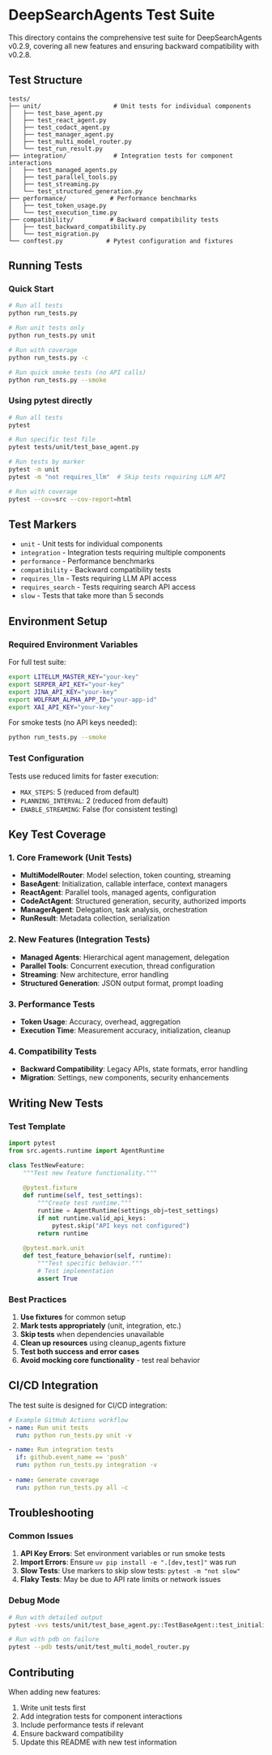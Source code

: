 # DeepSearchAgents Test Suite

This directory contains the comprehensive test suite for DeepSearchAgents v0.2.9, covering all new features and ensuring backward compatibility with v0.2.8.

## Test Structure

```
tests/
├── unit/                    # Unit tests for individual components
│   ├── test_base_agent.py
│   ├── test_react_agent.py
│   ├── test_codact_agent.py
│   ├── test_manager_agent.py
│   ├── test_multi_model_router.py
│   └── test_run_result.py
├── integration/             # Integration tests for component interactions
│   ├── test_managed_agents.py
│   ├── test_parallel_tools.py
│   ├── test_streaming.py
│   └── test_structured_generation.py
├── performance/            # Performance benchmarks
│   ├── test_token_usage.py
│   └── test_execution_time.py
├── compatibility/          # Backward compatibility tests
│   ├── test_backward_compatibility.py
│   └── test_migration.py
└── conftest.py            # Pytest configuration and fixtures
```

## Running Tests

### Quick Start

```bash
# Run all tests
python run_tests.py

# Run unit tests only
python run_tests.py unit

# Run with coverage
python run_tests.py -c

# Run quick smoke tests (no API calls)
python run_tests.py --smoke
```

### Using pytest directly

```bash
# Run all tests
pytest

# Run specific test file
pytest tests/unit/test_base_agent.py

# Run tests by marker
pytest -m unit
pytest -m "not requires_llm"  # Skip tests requiring LLM API

# Run with coverage
pytest --cov=src --cov-report=html
```

## Test Markers

- `unit` - Unit tests for individual components
- `integration` - Integration tests requiring multiple components
- `performance` - Performance benchmarks
- `compatibility` - Backward compatibility tests
- `requires_llm` - Tests requiring LLM API access
- `requires_search` - Tests requiring search API access
- `slow` - Tests that take more than 5 seconds

## Environment Setup

### Required Environment Variables

For full test suite:
```bash
export LITELLM_MASTER_KEY="your-key"
export SERPER_API_KEY="your-key"
export JINA_API_KEY="your-key"
export WOLFRAM_ALPHA_APP_ID="your-app-id"
export XAI_API_KEY="your-key"
```

For smoke tests (no API keys needed):
```bash
python run_tests.py --smoke
```

### Test Configuration

Tests use reduced limits for faster execution:
- `MAX_STEPS`: 5 (reduced from default)
- `PLANNING_INTERVAL`: 2 (reduced from default)
- `ENABLE_STREAMING`: False (for consistent testing)

## Key Test Coverage

### 1. Core Framework (Unit Tests)

- **MultiModelRouter**: Model selection, token counting, streaming
- **BaseAgent**: Initialization, callable interface, context managers
- **ReactAgent**: Parallel tools, managed agents, configuration
- **CodeActAgent**: Structured generation, security, authorized imports
- **ManagerAgent**: Delegation, task analysis, orchestration
- **RunResult**: Metadata collection, serialization

### 2. New Features (Integration Tests)

- **Managed Agents**: Hierarchical agent management, delegation
- **Parallel Tools**: Concurrent execution, thread configuration
- **Streaming**: New architecture, error handling
- **Structured Generation**: JSON output format, prompt loading

### 3. Performance Tests

- **Token Usage**: Accuracy, overhead, aggregation
- **Execution Time**: Measurement accuracy, initialization, cleanup

### 4. Compatibility Tests

- **Backward Compatibility**: Legacy APIs, state formats, error handling
- **Migration**: Settings, new components, security enhancements

## Writing New Tests

### Test Template

```python
import pytest
from src.agents.runtime import AgentRuntime

class TestNewFeature:
    """Test new feature functionality."""
    
    @pytest.fixture
    def runtime(self, test_settings):
        """Create test runtime."""
        runtime = AgentRuntime(settings_obj=test_settings)
        if not runtime.valid_api_keys:
            pytest.skip("API keys not configured")
        return runtime
    
    @pytest.mark.unit
    def test_feature_behavior(self, runtime):
        """Test specific behavior."""
        # Test implementation
        assert True
```

### Best Practices

1. **Use fixtures** for common setup
2. **Mark tests appropriately** (unit, integration, etc.)
3. **Skip tests** when dependencies unavailable
4. **Clean up resources** using cleanup_agents fixture
5. **Test both success and error cases**
6. **Avoid mocking core functionality** - test real behavior

## CI/CD Integration

The test suite is designed for CI/CD integration:

```yaml
# Example GitHub Actions workflow
- name: Run unit tests
  run: python run_tests.py unit -v

- name: Run integration tests
  if: github.event_name == 'push'
  run: python run_tests.py integration -v
  
- name: Generate coverage
  run: python run_tests.py all -c
```

## Troubleshooting

### Common Issues

1. **API Key Errors**: Set environment variables or run smoke tests
2. **Import Errors**: Ensure `uv pip install -e ".[dev,test]"` was run
3. **Slow Tests**: Use markers to skip slow tests: `pytest -m "not slow"`
4. **Flaky Tests**: May be due to API rate limits or network issues

### Debug Mode

```bash
# Run with detailed output
pytest -vvs tests/unit/test_base_agent.py::TestBaseAgent::test_initialization

# Run with pdb on failure
pytest --pdb tests/unit/test_multi_model_router.py
```

## Contributing

When adding new features:
1. Write unit tests first
2. Add integration tests for component interactions
3. Include performance tests if relevant
4. Ensure backward compatibility
5. Update this README with new test information